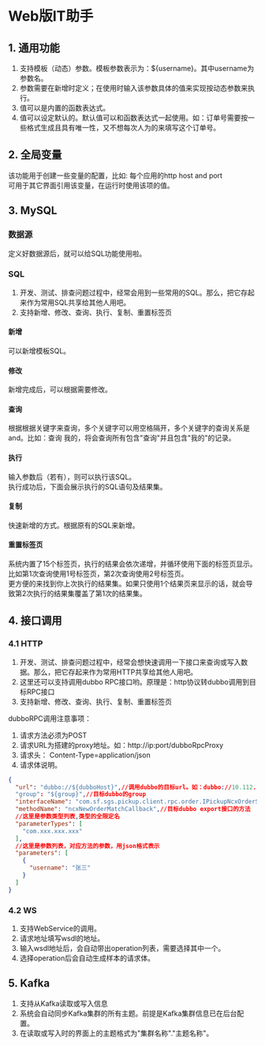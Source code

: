 # Web版IT助手

## 1. 通用功能
1. 支持模板（动态）参数。模板参数表示为：${username}。其中username为参数名。
1. 参数需要在新增时定义；在使用时输入该参数具体的值来实现按动态参数来执行。
2. 值可以是内置的函数表达式。
1. 值可以设定默认的。默认值可以和函数表达式一起使用。如：订单号需要按一些格式生成且具有唯一性，又不想每次人为的来填写这个订单号。

## 2. 全局变量
该功能用于创建一些变量的配置，比如: 每个应用的http host and port  
可用于其它界面引用该变量，在运行时使用该项的值。

## 3. MySQL
### 数据源
定义好数据源后，就可以给SQL功能使用啦。

### SQL
1. 开发、测试、排查问题过程中，经常会用到一些常用的SQL。那么，把它存起来作为常用SQL共享给其他人用吧。  
1. 支持新增、修改、查询、执行、复制、重置标签页

#### 新增
可以新增模板SQL。

#### 修改
新增完成后，可以根据需要修改。

#### 查询
根据根据关键字来查询，多个关键字可以用空格隔开，多个关键字的查询关系是and。比如：查询 我的，将会查询所有包含"查询"并且包含"我的"的记录。

#### 执行
输入参数后（若有），则可以执行该SQL。  
执行成功后，下面会展示执行的SQL语句及结果集。

#### 复制
快速新增的方式。根据原有的SQL来新增。

#### 重置标签页
系统内置了15个标签页，执行的结果会依次递增，并循环使用下面的标签页显示。  
比如第1次查询使用1号标签页，第2次查询使用2号标签页。  
更方便的来找到你上次执行的结果集。如果只使用1个结果页来显示的话，就会导致第2次执行的结果集覆盖了第1次的结果集。

## 4. 接口调用
### 4.1 HTTP
1. 开发、测试、排查问题过程中，经常会想快速调用一下接口来查询或写入数据。那么，把它存起来作为常用HTTP共享给其他人用吧。  
1. 这里还可以支持调用dubbo RPC接口哟。原理是：http协议转dubbo调用到目标RPC接口
1. 支持新增、修改、查询、执行、复制、重置标签页

dubboRPC调用注意事项：
1. 请求方法必须为POST
2. 请求URL为搭建的proxy地址。如：http://ip:port/dubboRpcProxy
3. 请求头： Content-Type=application/json
4. 请求体说明。

```json
{
  "url": "dubbo://${dubboHost}",//调用dubbo的目标url。如：dubbo://10.112.1.1:20880  暂不支持注册中心的协议。
  "group": "${group}",//目标dubbo的group
  "interfaceName": "com.sf.sgs.pickup.client.rpc.order.IPickupNcxOrderService",//目标dubbo export的接口全限定名
  "methodName": "ncxNewOrderMatchCallback",//目标dubbo export接口的方法
  //这里是参数类型列表,类型的全限定名
  "parameterTypes": [
    "com.xxx.xxx.xxx"
  ],
  //这里是参数列表，对应方法的参数，用json格式表示
  "parameters": [
    {
      "username": "张三"
    }
  ]
}
```

### 4.2 WS
1. 支持WebService的调用。  
2. 请求地址填写wsdl的地址。
3. 输入wsdl地址后，会自动带出operation列表，需要选择其中一个。
4. 选择operation后会自动生成样本的请求体。

## 5. Kafka
1. 支持从Kafka读取或写入信息
2. 系统会自动同步Kafka集群的所有主题。前提是Kafka集群信息已在后台配置。
3. 在读取或写入时的界面上的主题格式为"集群名称"."主题名称"。


